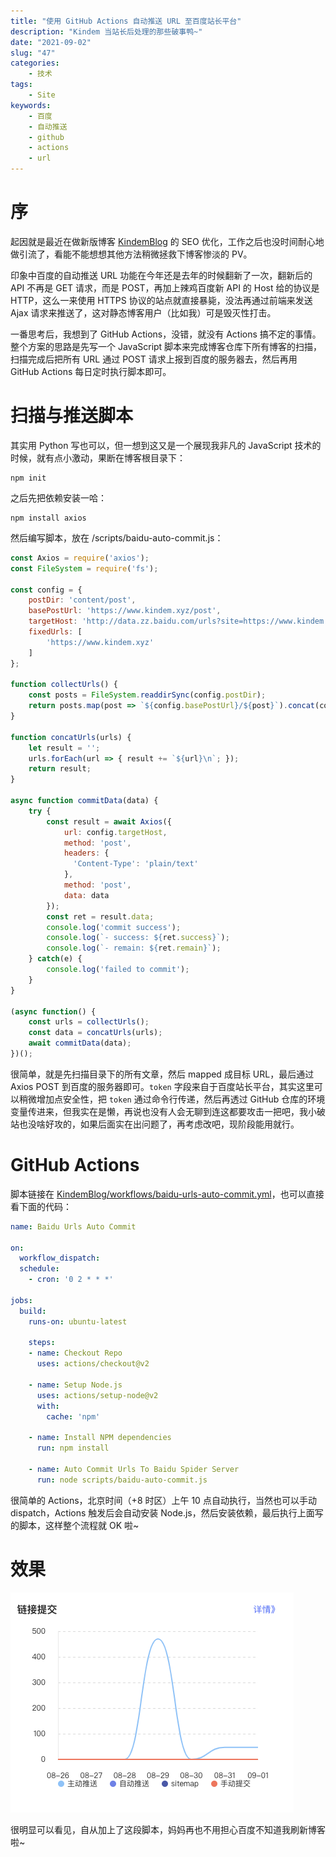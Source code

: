 ```yaml
---
title: "使用 GitHub Actions 自动推送 URL 至百度站长平台"
description: "Kindem 当站长后处理的那些破事鸭~"
date: "2021-09-02"
slug: "47"
categories:
    - 技术
tags:
    - Site
keywords:
    - 百度
    - 自动推送
    - github
    - actions
    - url
---
```


# 序

起因就是最近在做新版博客 [KindemBlog](https://github.com/FlyAndNotDown/KindemBlog) 的 SEO 优化，工作之后也没时间耐心地做引流了，看能不能想想其他方法稍微拯救下博客惨淡的 PV。

印象中百度的自动推送 URL 功能在今年还是去年的时候翻新了一次，翻新后的 API 不再是 GET 请求，而是 POST，再加上辣鸡百度新 API 的 Host 给的协议是 HTTP，这么一来使用 HTTPS 协议的站点就直接暴毙，没法再通过前端来发送 Ajax 请求来推送了，这对静态博客用户（比如我）可是毁灭性打击。

一番思考后，我想到了 GitHub Actions，没错，就没有 Actions 搞不定的事情。整个方案的思路是先写一个 JavaScript 脚本来完成博客仓库下所有博客的扫描，扫描完成后把所有 URL 通过 POST 请求上报到百度的服务器去，然后再用 GitHub Actions 每日定时执行脚本即可。

# 扫描与推送脚本

其实用 Python 写也可以，但一想到这又是一个展现我非凡的 JavaScript 技术的时候，就有点小激动，果断在博客根目录下：

```shell
npm init
```

之后先把依赖安装一哈：

```shell
npm install axios
```

然后编写脚本，放在 /scripts/baidu-auto-commit.js：

```javascript
const Axios = require('axios');
const FileSystem = require('fs');

const config = {
    postDir: 'content/post',
    basePostUrl: 'https://www.kindem.xyz/post',
    targetHost: 'http://data.zz.baidu.com/urls?site=https://www.kindem.xyz&token=lDsJO81mKXxekZI6',
    fixedUrls: [
        'https://www.kindem.xyz'
    ]
};

function collectUrls() {
    const posts = FileSystem.readdirSync(config.postDir);
    return posts.map(post => `${config.basePostUrl}/${post}`).concat(config.fixedUrls);
}

function concatUrls(urls) {
    let result = '';
    urls.forEach(url => { result += `${url}\n`; });
    return result;
}

async function commitData(data) {
    try {
        const result = await Axios({
            url: config.targetHost,
            method: 'post',
            headers: {
              'Content-Type': 'plain/text'
            },
            method: 'post',
            data: data
        });
        const ret = result.data;
        console.log('commit success');
        console.log(`- success: ${ret.success}`);
        console.log(`- remain: ${ret.remain}`);
    } catch(e) {
        console.log('failed to commit');
    }
}

(async function() {
    const urls = collectUrls();
    const data = concatUrls(urls);
    await commitData(data);
})();
```

很简单，就是先扫描目录下的所有文章，然后 mapped 成目标 URL，最后通过 Axios POST 到百度的服务器即可。`token` 字段来自于百度站长平台，其实这里可以稍微增加点安全性，把 `token` 通过命令行传递，然后再透过 GitHub 仓库的环境变量传进来，但我实在是懒，再说也没有人会无聊到连这都要攻击一把吧，我小破站也没啥好攻的，如果后面实在出问题了，再考虑改吧，现阶段能用就行。

# GitHub Actions

脚本链接在 [KindemBlog/workflows/baidu-urls-auto-commit.yml](https://github.com/FlyAndNotDown/KindemBlog/blob/master/.github/workflows/baidu-urls-auto-commit.yml)，也可以直接看下面的代码：

```yml
name: Baidu Urls Auto Commit

on:
  workflow_dispatch:
  schedule:
    - cron: '0 2 * * *'

jobs:
  build:
    runs-on: ubuntu-latest

    steps:
    - name: Checkout Repo
      uses: actions/checkout@v2
    
    - name: Setup Node.js
      uses: actions/setup-node@v2
      with:
        cache: 'npm'
    
    - name: Install NPM dependencies
      run: npm install
    
    - name: Auto Commit Urls To Baidu Spider Server
      run: node scripts/baidu-auto-commit.js
```

很简单的 Actions，北京时间（+8 时区）上午 10 点自动执行，当然也可以手动 dispatch，Actions 触发后会自动安装 Node.js，然后安装依赖，最后执行上面写的脚本，这样整个流程就 OK 啦~

# 效果

![效果图](1.png)

很明显可以看见，自从加上了这段脚本，妈妈再也不用担心百度不知道我刷新博客啦~
